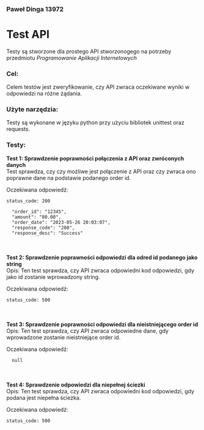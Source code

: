 ### Paweł Dinga 13972
# Test API
Testy są stworzone dla prostego API stworzonogego na potrzeby przedmiotu _Programowanie Aplikacji Internetowych_
### Cel:<br>
Celem testów jest zweryfikowanie, czy API zwraca oczekiwane wyniki w odpowiedzi na różne żądania.<br>

### Użyte narzędzia:<br>
Testy są wykonane w języku python przy użyciu bibliotek unittest oraz requests.<br>

### Testy:<br>
**Test 1: Sprawdzenie poprawności połączenia z API oraz zwróconych danych**<br>
Test sprawdza, czy czy możliwe jest połączenie z API oraz czy zwraca ono poprawne dane na podstawie podanego order id.

Oczekiwana odpowiedź:
```
status_code: 200
```
```
  "order_id": "12345",
  "amount": "80.00",
  "order_date": "2023-05-26 20:03:07",
  "response_code": "200",
  "response_desc": "Success"
```
<br><br>
**Test 2: Sprawdzenie poprawności odpowiedzi dla odred id podanego jako string**<br>
Opis: Ten test sprawdza, czy API zwraca odpowiedni kod odpowiedzi, gdy jako id zostanie wprowadzony string.


Oczekiwana odpowiedź:

```
status_code: 500
```
<br><br>
**Test 3: Sprawdzenie poprawności odpowiedzi dla nieistniejącego order id** <br>
Opis: Ten test sprawdza, czy API zwraca odpowiedne dane, gdy wprowadzone zostanie nieistniejące order id.


Oczekiwana odpowiedź:
```
  null
```
<br><br>
**Test 4: Sprawdzenie odpowiedzi dla niepełnej ściezki**<br>
Opis: Ten test sprawdza, czy API zwraca odpowiedni kod odpowiedzi, gdy podana jest niepełna ścieżka.

Oczekiwana odpowiedź:
```
status_code: 500
```



